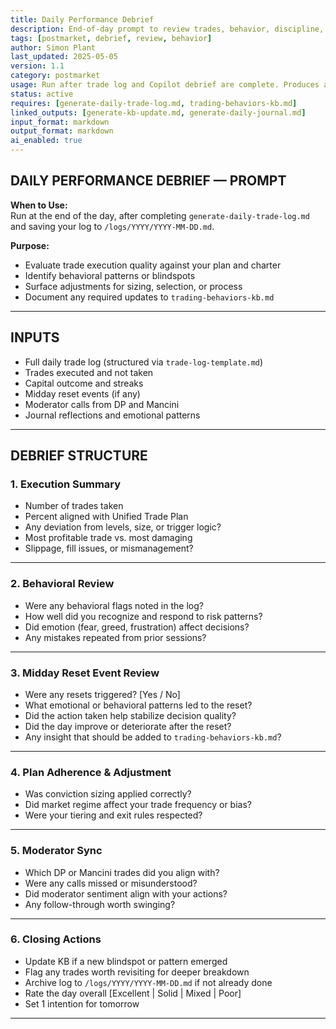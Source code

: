 ```yaml
---
title: Daily Performance Debrief  
description: End-of-day prompt to review trades, behavior, discipline, and outcomes  
tags: [postmarket, debrief, review, behavior]  
author: Simon Plant  
last_updated: 2025-05-05  
version: 1.1  
category: postmarket  
usage: Run after trade log and Copilot debrief are complete. Produces a self-assessed scorecard and lesson summary. Consumes trade outcomes, execution quality, and behavior history.
status: active  
requires: [generate-daily-trade-log.md, trading-behaviors-kb.md]  
linked_outputs: [generate-kb-update.md, generate-daily-journal.md]  
input_format: markdown  
output_format: markdown  
ai_enabled: true  
---
```


## DAILY PERFORMANCE DEBRIEF — PROMPT

**When to Use:**  
Run at the end of the day, after completing `generate-daily-trade-log.md` and saving your log to `/logs/YYYY/YYYY-MM-DD.md`.

**Purpose:**  
- Evaluate trade execution quality against your plan and charter  
- Identify behavioral patterns or blindspots  
- Surface adjustments for sizing, selection, or process  
- Document any required updates to `trading-behaviors-kb.md`

---

## INPUTS

- Full daily trade log (structured via `trade-log-template.md`)  
- Trades executed and not taken  
- Capital outcome and streaks  
- Midday reset events (if any)  
- Moderator calls from DP and Mancini  
- Journal reflections and emotional patterns  

---

## DEBRIEF STRUCTURE

### 1. Execution Summary

- Number of trades taken  
- Percent aligned with Unified Trade Plan  
- Any deviation from levels, size, or trigger logic?  
- Most profitable trade vs. most damaging  
- Slippage, fill issues, or mismanagement?

---

### 2. Behavioral Review

- Were any behavioral flags noted in the log?  
- How well did you recognize and respond to risk patterns?  
- Did emotion (fear, greed, frustration) affect decisions?  
- Any mistakes repeated from prior sessions?

---

### 3. Midday Reset Event Review

- Were any resets triggered? [Yes / No]  
- What emotional or behavioral patterns led to the reset?  
- Did the action taken help stabilize decision quality?  
- Did the day improve or deteriorate after the reset?  
- Any insight that should be added to `trading-behaviors-kb.md`?

---

### 4. Plan Adherence & Adjustment

- Was conviction sizing applied correctly?  
- Did market regime affect your trade frequency or bias?  
- Were your tiering and exit rules respected?

---

### 5. Moderator Sync

- Which DP or Mancini trades did you align with?  
- Were any calls missed or misunderstood?  
- Did moderator sentiment align with your actions?  
- Any follow-through worth swinging?

---

### 6. Closing Actions

- Update KB if a new blindspot or pattern emerged  
- Flag any trades worth revisiting for deeper breakdown  
- Archive log to `/logs/YYYY/YYYY-MM-DD.md` if not already done  
- Rate the day overall [Excellent | Solid | Mixed | Poor]  
- Set 1 intention for tomorrow  

---